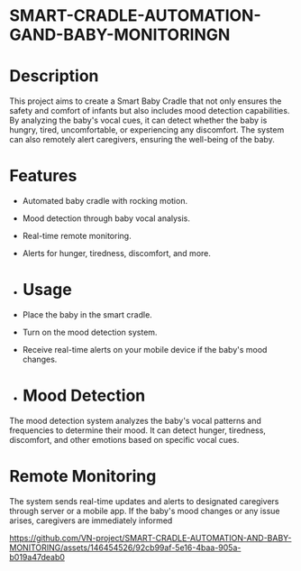 # SMART-CRADLE-AUTOMATION-GAND-BABY-MONITORINGN
# Description
This project aims to create a Smart Baby Cradle that not only ensures the safety and comfort of infants but also includes mood detection capabilities. By analyzing the baby's vocal cues, it can detect whether the baby is hungry, tired, uncomfortable, or experiencing any discomfort. The system can also remotely alert caregivers, ensuring the well-being of the baby.

# Features
- Automated baby cradle with rocking motion.
- Mood detection through baby vocal analysis.
- Real-time remote monitoring.
- Alerts for hunger, tiredness, discomfort, and more.

- # Usage
- Place the baby in the smart cradle.
- Turn on the mood detection system.
- Receive real-time alerts on your mobile device if the baby's mood changes.

- # Mood Detection
The mood detection system analyzes the baby's vocal patterns and frequencies to determine their mood. It can detect hunger, tiredness, discomfort, and other emotions based on specific vocal cues.

# Remote Monitoring
The system sends real-time updates and alerts to designated caregivers through server or a mobile app. If the baby's mood changes or any issue arises, caregivers are immediately informed


https://github.com/VN-project/SMART-CRADLE-AUTOMATION-AND-BABY-MONITORING/assets/146454526/92cb99af-5e16-4baa-905a-b019a47deab0
